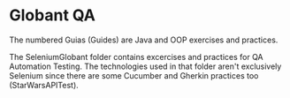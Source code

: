# Globant QA

The numbered Guias (Guides) are Java and OOP exercises and practices.

The SeleniumGlobant folder contains excercises and practices for QA Automation Testing. The technologies used in that folder aren't exclusively Selenium since there are some Cucumber and Gherkin practices too (StarWarsAPITest).
